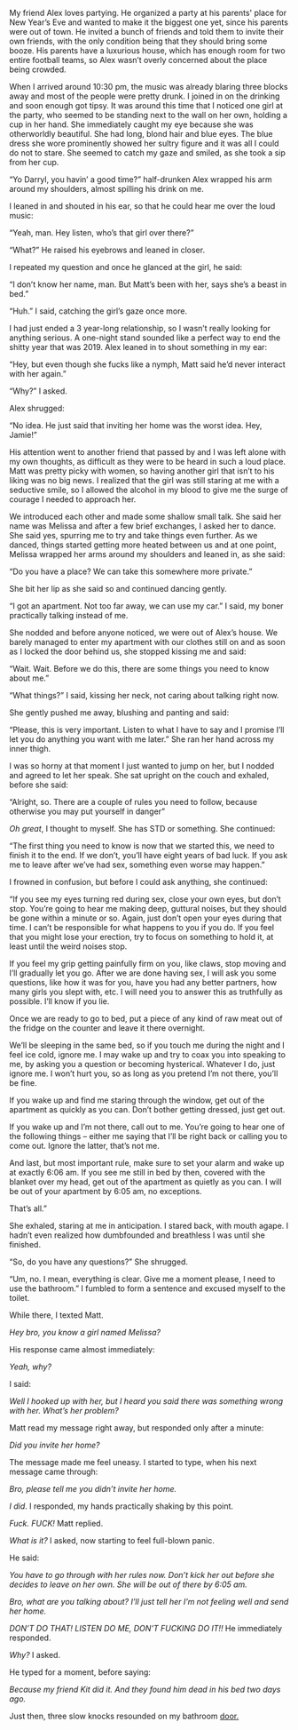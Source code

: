 My friend Alex loves partying. He organized a party at his parents' place for New Year’s Eve and wanted to make it the biggest one yet, since his parents were out of town. He invited a bunch of friends and told them to invite their own friends, with the only condition being that they should bring some booze. His parents have a luxurious house, which has enough room for two entire football teams, so Alex wasn’t overly concerned about the place being crowded.

When I arrived around 10:30 pm, the music was already blaring three blocks away and most of the people were pretty drunk. I joined in on the drinking and soon enough got tipsy. It was around this time that I noticed one girl at the party, who seemed to be standing next to the wall on her own, holding a cup in her hand. She immediately caught my eye because she was otherworldly beautiful. She had long, blond hair and blue eyes. The blue dress she wore prominently showed her sultry figure and it was all I could do not to stare. She seemed to catch my gaze and smiled, as she took a sip from her cup.

“Yo Darryl, you havin’ a good time?” half-drunken Alex wrapped his arm around my shoulders, almost spilling his drink on me.

I leaned in and shouted in his ear, so that he could hear me over the loud music:

“Yeah, man. Hey listen, who’s that girl over there?”

“What?” He raised his eyebrows and leaned in closer.

I repeated my question and once he glanced at the girl, he said:

“I don’t know her name, man. But Matt’s been with her, says she’s a beast in bed.”

“Huh.” I said, catching the girl’s gaze once more.

I had just ended a 3 year-long relationship, so I wasn’t really looking for anything serious. A one-night stand sounded like a perfect way to end the shitty year that was 2019. Alex leaned in to shout something in my ear:

“Hey, but even though she fucks like a nymph, Matt said he’d never interact with her again.”

“Why?” I asked.

Alex shrugged:

“No idea. He just said that inviting her home was the worst idea. Hey, Jamie!”

His attention went to another friend that passed by and I was left alone with my own thoughts, as difficult as they were to be heard in such a loud place. Matt was pretty picky with women, so having another girl that isn’t to his liking was no big news. I realized that the girl was still staring at me with a seductive smile, so I allowed the alcohol in my blood to give me the surge of courage I needed to approach her.

We introduced each other and made some shallow small talk. She said her name was Melissa and after a few brief exchanges, I asked her to dance. She said yes, spurring me to try and take things even further. As we danced, things started getting more heated between us and at one point, Melissa wrapped her arms around my shoulders and leaned in, as she said:

“Do you have a place? We can take this somewhere more private.”

She bit her lip as she said so and continued dancing gently.

“I got an apartment. Not too far away, we can use my car.” I said, my boner practically talking instead of me.

She nodded and before anyone noticed, we were out of Alex’s house. We barely managed to enter my apartment with our clothes still on and as soon as I locked the door behind us, she stopped kissing me and said:

“Wait. Wait. Before we do this, there are some things you need to know about me.”

“What things?” I said, kissing her neck, not caring about talking right now.

She gently pushed me away, blushing and panting and said:

“Please, this is very important. Listen to what I have to say and I promise I’ll let you do anything you want with me later.” She ran her hand across my inner thigh.

I was so horny at that moment I just wanted to jump on her, but I nodded and agreed to let her speak. She sat upright on the couch and exhaled, before she said:

“Alright, so. There are a couple of rules you need to follow, because otherwise you may put yourself in danger”

*Oh great*, I thought to myself. She has STD or something. She continued:

“The first thing you need to know is now that we started this, we need to finish it to the end. If we don’t, you’ll have eight years of bad luck. If you ask me to leave after we’ve had sex, something even worse may happen.”

I frowned in confusion, but before I could ask anything, she continued:

“If you see my eyes turning red during sex, close your own eyes, but don’t stop. You’re going to hear me making deep, guttural noises, but they should be gone within a minute or so. Again, just don’t open your eyes during that time. I can’t be responsible for what happens to you if you do. If you feel that you might lose your erection, try to focus on something to hold it, at least until the weird noises stop.

If you feel my grip getting painfully firm on you, like claws, stop moving and I’ll gradually let you go. After we are done having sex, I will ask you some questions, like how it was for you, have you had any better partners, how many girls you slept with, etc. I will need you to answer this as truthfully as possible. I’ll know if you lie.

Once we are ready to go to bed, put a piece of any kind of raw meat out of the fridge on the counter and leave it there overnight.

We’ll be sleeping in the same bed, so if you touch me during the night and I feel ice cold, ignore me. I may wake up and try to coax you into speaking to me, by asking you a question or becoming hysterical. Whatever I do, just ignore me. I won’t hurt you, so as long as you pretend I’m not there, you’ll be fine.

If you wake up and find me staring through the window, get out of the apartment as quickly as you can. Don’t bother getting dressed, just get out.

If you wake up and I’m not there, call out to me. You’re going to hear one of the following things – either me saying that I’ll be right back or calling you to come out. Ignore the latter, that’s not me.

And last, but most important rule, make sure to set your alarm and wake up at exactly 6:06 am. If you see me still in bed by then, covered with the blanket over my head, get out of the apartment as quietly as you can. I will be out of your apartment by 6:05 am, no exceptions.

That’s all.”

She exhaled, staring at me in anticipation. I stared back, with mouth agape. I hadn’t even realized how dumbfounded and breathless I was until she finished.

“So, do you have any questions?” She shrugged.

“Um, no. I mean, everything is clear. Give me a moment please, I need to use the bathroom.” I fumbled to form a sentence and excused myself to the toilet.

While there, I texted Matt.

*Hey bro, you know a girl named Melissa?*

His response came almost immediately:

*Yeah, why?*

I said:

*Well I hooked up with her, but I heard you said there was something wrong with her. What’s her problem?*

Matt read my message right away, but responded only after a minute:

*Did you invite her home?*

The message made me feel uneasy. I started to type, when his next message came through:

*Bro, please tell me you didn’t invite her home.*

*I did*. I responded, my hands practically shaking by this point.

*Fuck. FUCK!* Matt replied.

*What is it?* I asked, now starting to feel full-blown panic.

He said:

*You have to go through with her rules now. Don’t kick her out before she decides to leave on her own. She will be out of there by 6:05 am.*

*Bro, what are you talking about? I’ll just tell her I’m not feeling well and send her home.*

*DON’T DO THAT! LISTEN DO ME, DON’T FUCKING DO IT!!* He immediately responded.

*Why?* I asked.

He typed for a moment, before saying:

*Because my friend Kit did it. And they found him dead in his bed two days ago.*

Just then, three slow knocks resounded on my bathroom [door.](https://www.facebook.com/AuthorBorisBacic/)
